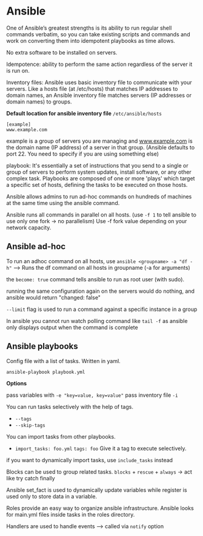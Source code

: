 # Ansible

One of Ansible’s greatest strengths is its ability to run regular shell commands verbatim, so you can take existing scripts and commands and work on converting them into idempotent playbooks as time allows.

No extra software to be installed on servers.

Idempotence: ability to perform the same action regardless of the server it is run on.

Inventory files: Ansible uses basic inventory file to communicate with your servers. Like a hosts file (at /etc/hosts) that matches IP addresses to domain names, an Ansible inventory file matches servers (IP addresses or domain names) to groups.

**Default location for ansible inventory file** `/etc/ansible/hosts`

```
[example]
www.example.com
```

example is a group of servers you are managing and www.example.com is the domain name (IP address) of a server in that group. (Ansible defaults to port 22. You need to specify if you are using something else)

playbook:  It's essentially a set of instructions that you send to a single or group of servers to perform system updates, install software, or any other complex task. Playbooks are composed of one or more 'plays' which target a specific set of hosts, defining the tasks to be executed on those hosts.

Ansible allows admins to run ad-hoc commands on hundreds of machines at the same time using the ansible command.

Ansible runs all commands in parallel on all hosts. (use `-f 1` to tell ansible to use only one fork -> no parallelism) Use -f fork value depending on your network capacity.

## Ansible ad-hoc

To run an adhoc command on all hosts, use `ansible <groupname> -a "df -h"` --> Runs the df command on all hosts in groupname (-a for arguments)

the `become: true` command tells ansible to run as root user (with sudo).

running the same configuration again on the servers would do nothing, and ansible would return "changed: false"

`--limit` flag is used to run a command against a specific instance in a group

In ansible you cannot run watch polling command like `tail -f` as ansible only displays output when the command is complete

## Ansible playbooks

Config file with a list of tasks. Written in yaml. 

`ansible-playbook playbook.yml`

**Options**

pass variables with `-e "key=value, key=value"`
pass inventory file `-i`

You can run tasks selectively with the help of tags.
- `--tags`
- `--skip-tags`

You can import tasks from other playbooks.
- `import_tasks: foo.yml`
  `tags: foo`
Give it a tag to execute selectively.

if you want to dynamically import tasks, use `include_tasks` instead

Blocks can be used to group related tasks.
`blocks` + `rescue` + `always` -> act like try catch finally

Ansible set_fact is used to dynamically update variables while register is used only to store data in a variable.

Roles provide an easy way to organize ansible infrastructure. Ansible looks for main.yml files inside tasks in the roles directory.

Handlers are used to handle events --> called via `notify` option